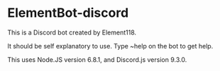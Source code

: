 # ElementBot-discord

This is a Discord bot created by Element118.

It should be self explanatory to use. Type ~help on the bot to get help.

This uses Node.JS version 6.8.1, and Discord.js version 9.3.0.
